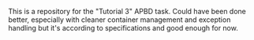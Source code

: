 This is a repository for the "Tutorial 3" APBD task.
Could have been done better, especially with cleaner container management and exception handling but it's according to specifications and good enough for now.
